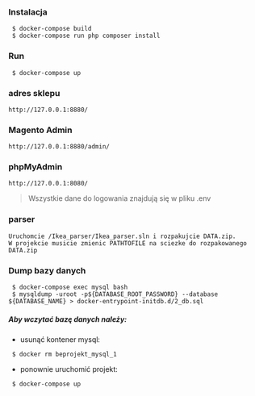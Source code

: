 ### Instalacja

```
 $ docker-compose build
 $ docker-compose run php composer install

```

### Run

```
 $ docker-compose up
```

### adres sklepu
	
	http://127.0.0.1:8880/

### Magento Admin

	http://127.0.0.1:8880/admin/

### phpMyAdmin

	http://127.0.0.1:8080/

> Wszystkie dane do logowania znajdują się w pliku .env


### parser 
```
Uruchomcie /Ikea_parser/Ikea_parser.sln i rozpakujcie DATA.zip.
W projekcie musicie zmienic PATHTOFILE na sciezke do rozpakowanego DATA.zip
```

### Dump bazy danych

```
 $ docker-compose exec mysql bash
 $ mysqldump -uroot -p${DATABASE_ROOT_PASSWORD} --database ${DATABASE_NAME} > docker-entrypoint-initdb.d/2_db.sql
```

##### Aby wczytać bazę danych należy:

 - usunąć kontener mysql:
```
 $ docker rm beprojekt_mysql_1
```
 - ponownie uruchomić projekt:
```
 $ docker-compose up
```
